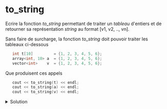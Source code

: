 # to_string

Ecrire la fonction *to_string* permettant de traiter un *tableau* d'entiers et de retourner sa représentation *string* au format [v1, v2, .., vn].

Sans faire de surcharge, la fonction *to_string* doit pouvoir traiter les tableaux ci-dessous

~~~cpp
   int t[10]         = {1, 2, 3, 4, 5, 6};
   array<int, 10> a  = {1, 2, 3, 4, 5, 6};
   vector<int>    v  = {1, 2, 3, 4, 5, 6};
~~~

Que produisent ces appels

~~~cpp
   cout << to_string(t) << endl;
   cout << to_string(a) << endl;
   cout << to_string(v) << endl;
~~~


<details>
<summary>Solution</summary>

~~~cpp
string to_string (span<const int> v) {
   string result = "[";
   for (size_t i = 0; i < v.size(); ++i) {
      if (i)
         result += ", ";
      result += to_string(v[i]);
   }
   return result += "]";
}
~~~

~~~
[1, 2, 3, 4, 5, 6, 0, 0, 0, 0]
[1, 2, 3, 4, 5, 6, 0, 0, 0, 0]
[1, 2, 3, 4, 5, 6]
~~~

</details>

